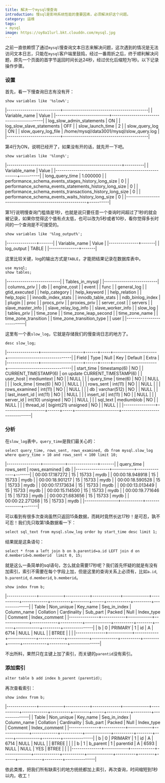 ```yaml
---
title: 解决一个mysql慢查询
introduction: 慢sql是影响系统性能的重要因素，必须解决好这个问题。
category: 运维
tags:
- mysql
image: https://oy8a1lurl.bkt.clouddn.com/mysql.jpg
---
```


之前一直依赖惯了通过`mysql`慢查询文本日志来解决问题，这次遇到的情况是无法访问文本日志，只能在`mysql`客户端里鼓捣，经过一番周折之后，终于顺利解决问题，原先一个页面的首字节返回时间长达24秒，经过优化后缩短为1秒。以下记录操作步骤。

### 设置
首先，看一下慢查询日志有没有开：

    show variables like '%slow%';

|---------------------------+-------------------------------------------|
| Variable_name             | Value                                     |
|---------------------------+-------------------------------------------|
| log_slow_admin_statements | ON                                        |
| log_slow_slave_statements | OFF                                       |
| slow_launch_time          | 2                                         |
| slow_query_log            | ON                                        |
| slow_query_log_file       | /home/mysql/data3001/mysql/slow_query.log |
|---------------------------+-------------------------------------------|

第4行为ON，说明已经开了，如果没有开的话，就先开一下吧。

    show variables like '%long%';

|----------------------------------------------------------+----------|
| Variable_name                                            | Value    |
|----------------------------------------------------------+----------|
| long_query_time                                          | 1.000000 |
| performance_schema_events_stages_history_long_size       | 0        |
| performance_schema_events_statements_history_long_size   | 0        |
| performance_schema_events_transactions_history_long_size | 0        |
| performance_schema_events_waits_history_long_size        | 0        |
|----------------------------------------------------------+----------|

第1行说明慢查询门槛值是1秒，也就是说只要任意一个查询时间超过了1秒的就会被记录，如果你觉得这个值有点太低，也可以改为5秒或者10秒，看你觉得多长时间的一个查询是不可接受的。

    show variables like '%log_output%';

|---------------+-------|
| Variable_name | Value |
|---------------+-------|
| log_output    | TABLE |
|---------------+-------|

这里比较关键，log的输出方式是`TABLE`，才能把结果记录在数据库表中。

    use mysql;
    show tables;

|---------------------------|
| Tables_in_mysql           |
|---------------------------|
| columns_priv              |
| db                        |
| engine_cost               |
| event                     |
| func                      |
| general_log               |
| gtid_executed             |
| help_category             |
| help_keyword              |
| help_relation             |
| help_topic                |
| innodb_index_stats        |
| innodb_table_stats        |
| ndb_binlog_index          |
| plugin                    |
| proc                      |
| procs_priv                |
| proxies_priv              |
| server_cost               |
| servers                   |
| slave_master_info         |
| slave_relay_log_info      |
| slave_worker_info         |
| slow_log                  |
| tables_priv               |
| time_zone                 |
| time_zone_leap_second     |
| time_zone_name            |
| time_zone_transition      |
| time_zone_transition_type |
| user                      |
|---------------------------|

这里有一个表`slow_log`，它就是存储我们的慢查询日志的地方了。

    desc slow_log;

|----------------+---------------------+------+-----+----------------------+--------------------------------|
| Field          | Type                | Null | Key | Default              | Extra                          |
|----------------+---------------------+------+-----+----------------------+--------------------------------|
| start_time     | timestamp(6)        | NO   |     | CURRENT_TIMESTAMP(6) | on update CURRENT_TIMESTAMP(6) |
| user_host      | mediumtext          | NO   |     | NULL                 |                                |
| query_time     | time(6)             | NO   |     | NULL                 |                                |
| lock_time      | time(6)             | NO   |     | NULL                 |                                |
| rows_sent      | int(11)             | NO   |     | NULL                 |                                |
| rows_examined  | int(11)             | NO   |     | NULL                 |                                |
| db             | varchar(512)        | NO   |     | NULL                 |                                |
| last_insert_id | int(11)             | NO   |     | NULL                 |                                |
| insert_id      | int(11)             | NO   |     | NULL                 |                                |
| server_id      | int(10) unsigned    | NO   |     | NULL                 |                                |
| sql_text       | mediumblob          | NO   |     | NULL                 |                                |
| thread_id      | bigint(21) unsigned | NO   |     | NULL                 |                                |
|----------------+---------------------+------+-----+----------------------+--------------------------------|

### 分析

在`slow_log`表中，`query_time`是我们最关心的：

    select query_time, rows_sent, rows_examined, db from mysql.slow_log where query_time > 10 and rows_sent < 100 limit 10;

|-----------------+-----------+---------------+-------|
| query_time      | rows_sent | rows_examined | db    |
|-----------------+-----------+---------------+-------|
| 00:00:17.187272 |        15 |         15733 | mydb |
| 00:00:18.948918 |        15 |         15733 | mydb |
| 00:00:18.901217 |        15 |         15733 | mydb |
| 00:00:18.590528 |        15 |         15733 | mydb |
| 00:00:17.173634 |        15 |         15733 | mydb |
| 00:00:13.013449 |        15 |         15733 | mydb |
| 00:00:15.114500 |        15 |         15733 | mydb |
| 00:00:19.771646 |        15 |         15733 | mydb |
| 00:00:21.683656 |        15 |         15733 | mydb |
| 00:00:22.271268 |        15 |         15733 | mydb |
|-----------------+-----------+---------------+-------|

可以看到有很多次查询虽然只返回15条数据，而耗时竟然长达17秒！是可忍，孰不可忍！我们先只取第1条数据看一下：

    select sql_text from mysql.slow_log order by start_time desc limit 1;

结果就是这条语句：

    select * from a left join b on b.parentid=a.id LEFT join d on d.memberid=b.memberid  limit 0, 15;

就是这么一条简单的sql语句，怎么就会需要17秒呢？我们首先怀疑的就是有没有加索引，索引不需要在每个字段上加，但是这里的查询关系上必须有，比如`a.id`, `b.parentid`, `d.memberid`, `b.memberid`。

    show index from b;

|---------------+------------+------------+--------------+-------------+-----------+-------------+----------+--------+------+------------+---------+---------------|
| Table         | Non_unique | Key_name   | Seq_in_index | Column_name | Collation | Cardinality | Sub_part | Packed | Null | Index_type | Comment | Index_comment |
|---------------+------------+------------+--------------+-------------+-----------+-------------+----------+--------+------+------------+---------+---------------|
| b |          0 | PRIMARY    |            1 | id          | A         |        6714 |     NULL | NULL   |      | BTREE      |         |               |
|---------------+------------+------------+--------------+-------------+-----------+-------------+----------+--------+------+------------+---------+---------------|

不出所料，果然只在主键上加了索引，而关键的`parentid`没有索引。

### 添加索引

    alter table b add index b_parent (parentid);

再次查看索引：

    show index from b;

|---------------+------------+------------+--------------+-------------+-----------+-------------+----------+--------+------+------------+---------+---------------|
| Table         | Non_unique | Key_name   | Seq_in_index | Column_name | Collation | Cardinality | Sub_part | Packed | Null | Index_type | Comment | Index_comment |
|---------------+------------+------------+--------------+-------------+-----------+-------------+----------+--------+------+------------+---------+---------------|
| b |          0 | PRIMARY    |            1 | id          | A         |        6714 |     NULL | NULL   |      | BTREE      |         |               |
| b |          1 | b_parent |            1 | parentid    | A         |        6593 |     NULL | NULL   | YES  | BTREE      |         |               |
|---------------+------------+------------+--------------+-------------+-----------+-------------+----------+--------+------+------------+---------+---------------|

依此类推，把我们所有缺索引的地方统统都加上索引，再次查询，时间缩短到1秒以内，收工！
